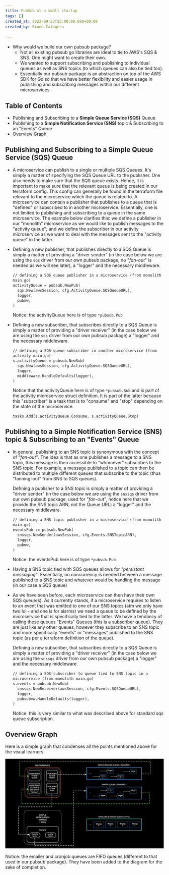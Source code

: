 ```yaml
---
title: PubSub at a small startup
tags: []
created_at: 2022-09-23T23:00:00.000+00:00
created_by: Bruno Calogero

---
```


* Why would we build our own pubsub package?
  * Not all existing pubsub go libraries are ideal to tie to AWS's SQS & SNS. One might want to create their own. 
  * We wanted to support subscribing and publishing to individual queues as well as SNS topics (to which queues can also be tied too).
  * Essentially our pubsub package is an abstraction on top of the AWS SDK for Go so that we have better flexibility and easier usage in publishing and subscribing messages within our different microservices.

## Table of Contents

* Publishing and Subscribing to a **Simple Queue Service (SQS)** Queue
* Publishing to a **Simple Notification Service (SNS)** topic & Subscribing to an "Events" Queue
* Overview Graph

## Publishing and Subscribing to a **Simple Queue Service (SQS)** Queue

* A microservice can publish to a single or multiple SQS Queues. It's simply a matter of specifying the SQS Queue URL to the publisher. One also needs to make sure that the SQS queue exists. Hence, it is important to make sure that the relevant queue is being created in our terraform config. This config can generally be found in the terraform file relevant to the microservice which the queue is related to. A microservice can contain a publisher that publishes to a queue that is "defined" or subscribed to in another microservice. Essentially, one is not limited to publishing and subscribing to a queue in the same microservice. The example below clarifies this: we define a publisher in our "monolith" microservice as we would like to publish messages to the "activity queue"; and we define the subscriber in our activity microservice as we want to deal with the messages sent to the "activity queue" in the latter.
* Defining a new publisher, that publishes directly to a SQS Queue is simply a matter of providing a "driver sender" (in the case below we are using the `sqs` driver from our own pubsub package, no "_fan-out_" is needed as we will see later), a "logger" and the necessary middleware.

      // defining a SQS queue publisher in a microservice (from monolith main.go)
      activityQueue = pubsub.NewPub(
      	sqs.New(awsSession, cfg.ActivityQueue.SQSQueueURL), 
      	logger, 
      	pubmw,
      )

  Notice: the activityQueue here is of type `*pubsub.Pub`
* Defining a new subscriber, that subscribes directly to a SQS Queue is simply a matter of providing a "driver receiver" (in the case below we are using the `sqs` driver from our own pubsub package) a "logger" and the necessary middleware.

      // defining a SQS queue subscriber in another microservice (from activity main.go)
      s.activityQueue = pubsub.NewSub(
      	sqs.New(awsSession, cfg.ActivityQueue.SQSQueueURL),
      	logger,
      	middleware.HandleDefaults(logger),
      )

  Notice that the activityQueue here is of type `*pubsub.Sub` and is part of the activity microservice struct definition. It is part of the latter because this "subscriber" is a task that is to "consume" and "stop" depending on the state of the microservice:

      tasks.Add(s.activityQueue.Consume, s.activityQueue.Stop)

## Publishing to a **Simple Notification Service (SNS)** topic & Subscribing to an "Events" Queue

* In general, publishing to an SNS topic is synonymous with the concept of _"fan-out"_. The idea is that as one publishes a message to a SNS topic, this message is then accessible to "whomever" subscribes to the SNS topic. For example, a message published to a topic can then be distributed to multiple different queues that subscribe to the topic (thus "fanning-out" from SNS to SQS queues).

  Defining a publisher to a SNS topic is simply a matter of providing a "driver sender" (in the case below we are using the `snssqs` driver from our own pubsub package, used for "_fan-out_", notice here that we provide the SNS topic ARN, not the Queue URL) a "logger" and the necessary middleware.

      // defining a SNS topic publisher in a microservice (from monolith main.go)
      eventsPub := pubsub.NewPub(
      	snssqs.NewSender(awsSession, cfg.Events.SNSTopicARN), 
      	logger, 
      	pubmw,
      )

  Notice: the eventsPub here is of type `*pubsub.Pub`
* Having a SNS topic tied with SQS queues allows for _"persistant messaging"_. Essentially, no concurrency is needed between a message published to a SNS topic and whatever would be handling the message (in our case a SQS queue)
* As we have seen before, each microservice can then have their own SQS queue(s). As it currently stands, if a microservice requires to listen to an event that was emitted to one of our SNS topics (atm we only have two lol - and one is for alarms) we need a queue to be defined by the microservice that is specifically tied to the latter. We have a tendancy of calling these queues "Events" Queues (this is a subscriber queue). They are just like any other queues, however they subscribe to an SNS topic and more specifically "events" or "messages" published to the SNS topic (as per a terraform definition of the queue).

  Defining a new subscriber, that subscribes directly to a SQS Queue is simply a matter of providing a "driver receiver" (in the case below we are using the `snssqs` driver from our own pubsub package) a "logger" and the necessary middleware.

      // defining a SQS subscriber to queue tied to SNS topic in a microservice (from monolith main.go)
      s.events = pubsub.NewSub(
      	snssqs.NewReceiver(awsSession, cfg.Events.SQSQueueURL),
      	logger,
      	pubsubmw.HandleDefaults(logger),
      )

  Notice: this is very similar to what was described above for standard sqs queue subscription.

## Overview Graph

Here is a simple graph that condenses all the points mentioned above for the visual learners:

![](/static/img/pubsub_rl-001.png)

Notice: the emailer and cronjob queues are FIFO queues (different to that used in our pubsub package). They have been added to the diagram for the sake of completion.